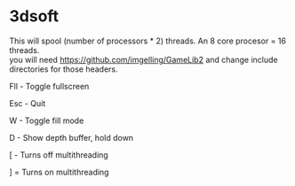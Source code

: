 # 3dsoft
 
This will spool (number of processors * 2) threads. An 8 core procesor = 16 threads.  
you will need https://github.com/imgelling/GameLib2 and change include directories for those headers.

Fll - Toggle fullscreen

Esc - Quit

W - Toggle fill mode

D - Show depth buffer, hold down

[ - Turns off multithreading

] = Turns on multithreading

